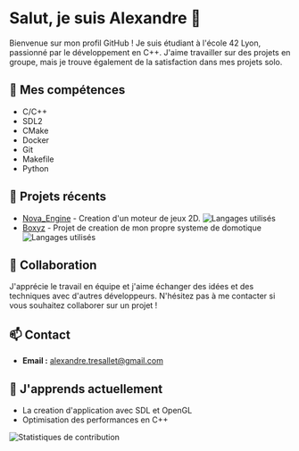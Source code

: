 # Salut, je suis Alexandre 👋

Bienvenue sur mon profil GitHub ! Je suis étudiant à l'école 42 Lyon, passionné par le développement en C++. J'aime travailler sur des projets en groupe, mais je trouve également de la satisfaction dans mes projets solo.

## 🔧 Mes compétences
- C/C++
- SDL2
- CMake
- Docker
- Git
- Makefile
- Python

## 🚀 Projets récents
- [Nova_Engine](https://github.com/Ekyoz/Nova-Engine) - Creation d'un moteur de jeux 2D. ![Langages utilisés](https://img.shields.io/github/languages/top/Ekyoz/Nova-Engine)
- [Boxyz](https://github.com/Ekyoz/Boxyz_App) - Projet de creation de mon propre systeme de domotique ![Langages utilisés](https://img.shields.io/github/languages/top/Ekyoz/Boxyz_App)

## 👥 Collaboration
J'apprécie le travail en équipe et j'aime échanger des idées et des techniques avec d'autres développeurs. N'hésitez pas à me contacter si vous souhaitez collaborer sur un projet !

## 📫 Contact
- **Email :** alexandre.tresallet@gmail.com

## 🌱 J'apprends actuellement
- La creation d'application avec SDL et OpenGL
- Optimisation des performances en C++

![Statistiques de contribution](https://github-readme-stats.vercel.app/api?username=Ekyoz&show_icons=true&theme=dark)
